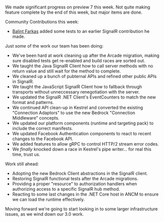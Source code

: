 We made significant progress on preview 7 this week. Not quite making feature complete by the end of this week, but major items are done.

Community Contributions this week:
* [Balint Farkas](https://github.com/BalintFarkas) added some tests to an earlier SignalR contribution he made.

Just _some_ of the work our team has been doing:
* We've been hard at work cleaning up after the Arcade migration, making sure disabled tests get re-enabled and build races are sorted out.
* We taught the Java SignalR Client how to call server methods with no return value and still wait for the method to complete.
* We cleaned up a bunch of pubternal APIs and refined other public APIs in SignalR.
* We taught the JavaScript SignalR Client how to fallback through transports without unneccessary renegotiation with the server.
* We updated the SignalR .NET Client's EventCounters to match the new format and patterns.
* We continued API clean-up in Kestrel and converted the existing "Connection Adaptors" to use the new Bedrock "Connection Middleware" concepts.
* We updated our platform components (runtime and targeting pack) to include the correct manifests.
* We updated Facebook Authentication components to react to recent changes to the Facebook API.
* We added features to allow gRPC to control HTTP/2 stream error codes.
* We *finally* knocked down a race in Kestrel's pipe writer... for real this time, trust us.

Work still ahead:
* Adopting the new Bedrock Client abstractions in the SignalR client.
* Restoring SignalR functional tests after the Arcade migrations.
* Providing a proper "resource" to authorization handlers when authorizing access to a specific SignalR hub method.
* Reacting to some last changes in the .NET Core host in ANCM to ensure we can load the runtime effectively.

Moving forward we're going to start looking in to some larger infrastructure issues, as we wind down our 3.0 work.